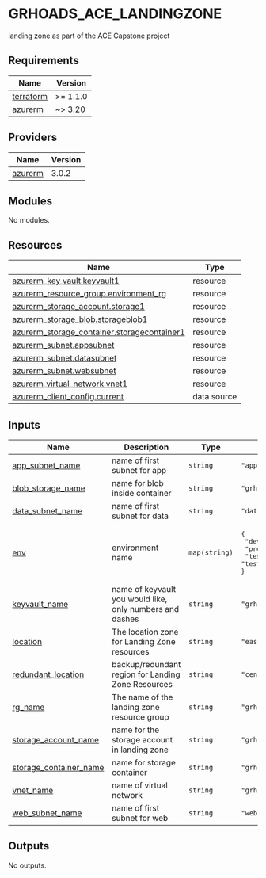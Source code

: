 # GRHOADS_ACE_LANDINGZONE
landing zone as part of the ACE Capstone project

## Requirements

| Name | Version |
|------|---------|
| <a name="requirement_terraform"></a> [terraform](#requirement\_terraform) | >= 1.1.0 |
| <a name="requirement_azurerm"></a> [azurerm](#requirement\_azurerm) | ~> 3.20 |

## Providers

| Name | Version |
|------|---------|
| <a name="provider_azurerm"></a> [azurerm](#provider\_azurerm) | 3.0.2 |

## Modules

No modules.

## Resources

| Name | Type |
|------|------|
| [azurerm_key_vault.keyvault1](https://registry.terraform.io/providers/hashicorp/azurerm/latest/docs/resources/key_vault) | resource |
| [azurerm_resource_group.environment_rg](https://registry.terraform.io/providers/hashicorp/azurerm/latest/docs/resources/resource_group) | resource |
| [azurerm_storage_account.storage1](https://registry.terraform.io/providers/hashicorp/azurerm/latest/docs/resources/storage_account) | resource |
| [azurerm_storage_blob.storageblob1](https://registry.terraform.io/providers/hashicorp/azurerm/latest/docs/resources/storage_blob) | resource |
| [azurerm_storage_container.storagecontainer1](https://registry.terraform.io/providers/hashicorp/azurerm/latest/docs/resources/storage_container) | resource |
| [azurerm_subnet.appsubnet](https://registry.terraform.io/providers/hashicorp/azurerm/latest/docs/resources/subnet) | resource |
| [azurerm_subnet.datasubnet](https://registry.terraform.io/providers/hashicorp/azurerm/latest/docs/resources/subnet) | resource |
| [azurerm_subnet.websubnet](https://registry.terraform.io/providers/hashicorp/azurerm/latest/docs/resources/subnet) | resource |
| [azurerm_virtual_network.vnet1](https://registry.terraform.io/providers/hashicorp/azurerm/latest/docs/resources/virtual_network) | resource |
| [azurerm_client_config.current](https://registry.terraform.io/providers/hashicorp/azurerm/latest/docs/data-sources/client_config) | data source |

## Inputs

| Name | Description | Type | Default | Required |
|------|-------------|------|---------|:--------:|
| <a name="input_app_subnet_name"></a> [app\_subnet\_name](#input\_app\_subnet\_name) | name of first subnet for app | `string` | `"app-subnet"` | no |
| <a name="input_blob_storage_name"></a> [blob\_storage\_name](#input\_blob\_storage\_name) | name for blob inside container | `string` | `"grhoadslzblob"` | no |
| <a name="input_data_subnet_name"></a> [data\_subnet\_name](#input\_data\_subnet\_name) | name of first subnet for data | `string` | `"data-subnet"` | no |
| <a name="input_env"></a> [env](#input\_env) | environment name | `map(string)` | <pre>{<br>  "dev": "dev",<br>  "prod": "prod",<br>  "test": "test"<br>}</pre> | no |
| <a name="input_keyvault_name"></a> [keyvault\_name](#input\_keyvault\_name) | name of keyvault you would like, only numbers and dashes | `string` | `"grhoads-keyvault"` | no |
| <a name="input_location"></a> [location](#input\_location) | The location zone for Landing Zone resources | `string` | `"eastus2"` | no |
| <a name="input_redundant_location"></a> [redundant\_location](#input\_redundant\_location) | backup/redundant region for Landing Zone Resources | `string` | `"centralus"` | no |
| <a name="input_rg_name"></a> [rg\_name](#input\_rg\_name) | The name of the landing zone resource group | `string` | `"grhoads"` | no |
| <a name="input_storage_account_name"></a> [storage\_account\_name](#input\_storage\_account\_name) | name for the storage account in landing zone | `string` | `"grhoadslzstorage"` | no |
| <a name="input_storage_container_name"></a> [storage\_container\_name](#input\_storage\_container\_name) | name for storage container | `string` | `"grhoadslzcontainer"` | no |
| <a name="input_vnet_name"></a> [vnet\_name](#input\_vnet\_name) | name of virtual network | `string` | `"grhoads-vnet"` | no |
| <a name="input_web_subnet_name"></a> [web\_subnet\_name](#input\_web\_subnet\_name) | name of first subnet for web | `string` | `"web-subnet"` | no |

## Outputs

No outputs.
